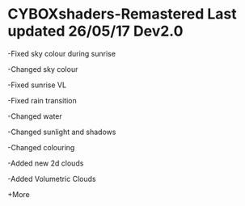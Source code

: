 # CYBOXshaders-Remastered Last updated 26/05/17 Dev2.0

-Fixed sky colour during sunrise

-Changed sky colour

-Fixed sunrise VL

-Fixed rain transition

-Changed water

-Changed sunlight and shadows

-Changed colouring

-Added new 2d clouds

-Added Volumetric Clouds 

+More
